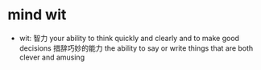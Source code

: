 # mind wit

- wit: 智力 your ability to think quickly and clearly and to make good decisions 措辞巧妙的能力 the ability to say or write things that are both clever and amusing
